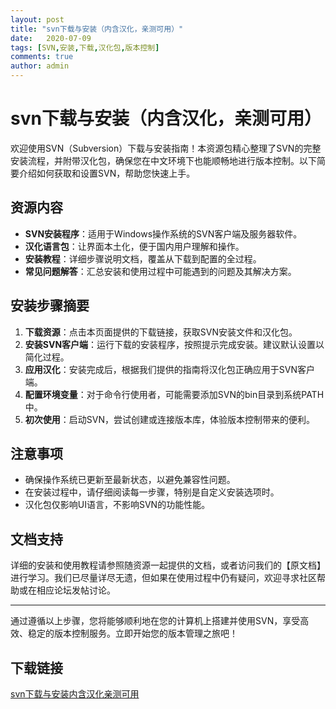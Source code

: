 ```yaml
---
layout: post
title: "svn下载与安装（内含汉化，亲测可用）"
date:   2020-07-09
tags: [SVN,安装,下载,汉化包,版本控制]
comments: true
author: admin
---
```

# svn下载与安装（内含汉化，亲测可用）

欢迎使用SVN（Subversion）下载与安装指南！本资源包精心整理了SVN的完整安装流程，并附带汉化包，确保您在中文环境下也能顺畅地进行版本控制。以下简要介绍如何获取和设置SVN，帮助您快速上手。

## 资源内容

- **SVN安装程序**：适用于Windows操作系统的SVN客户端及服务器软件。
- **汉化语言包**：让界面本土化，便于国内用户理解和操作。
- **安装教程**：详细步骤说明文档，覆盖从下载到配置的全过程。
- **常见问题解答**：汇总安装和使用过程中可能遇到的问题及其解决方案。

## 安装步骤摘要

1. **下载资源**：点击本页面提供的下载链接，获取SVN安装文件和汉化包。
2. **安装SVN客户端**：运行下载的安装程序，按照提示完成安装。建议默认设置以简化过程。
3. **应用汉化**：安装完成后，根据我们提供的指南将汉化包正确应用于SVN客户端。
4. **配置环境变量**：对于命令行使用者，可能需要添加SVN的bin目录到系统PATH中。
5. **初次使用**：启动SVN，尝试创建或连接版本库，体验版本控制带来的便利。

## 注意事项

- 确保操作系统已更新至最新状态，以避免兼容性问题。
- 在安装过程中，请仔细阅读每一步骤，特别是自定义安装选项时。
- 汉化包仅影响UI语言，不影响SVN的功能性能。

## 文档支持

详细的安装和使用教程请参照随资源一起提供的文档，或者访问我们的【原文档】进行学习。我们已尽量详尽无遗，但如果在使用过程中仍有疑问，欢迎寻求社区帮助或在相应论坛发帖讨论。

---

通过遵循以上步骤，您将能够顺利地在您的计算机上搭建并使用SVN，享受高效、稳定的版本控制服务。立即开始您的版本管理之旅吧！

## 下载链接

[svn下载与安装内含汉化亲测可用](https://pan.quark.cn/s/e71801cdd84d)